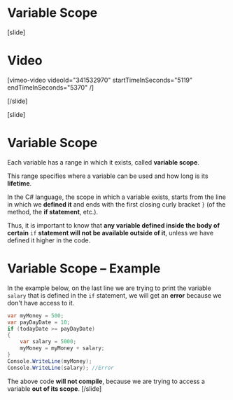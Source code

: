 # Variable Scope

[slide]
# Video

[vimeo-video videoId="341532970" startTimeInSeconds="5119" endTimeInSeconds="5370" /]

[/slide]

[slide]
# Variable Scope
Each variable has a range in which it exists, called **variable scope**. 

This range specifies where a variable can be used and how long is its **lifetime**. 

In the C# language, the scope in which a variable exists, starts from the line in which we **defined it** and ends with the first closing curly bracket `}` (of the method, the **if statement**, etc.).

Thus, it is important to know that **any variable defined inside the body of certain** `if` **statement will not be available outside of it**, unless we have defined it higher in the code.

# Variable Scope – Example
In the example below, on the last line we are trying to print the variable `salary` that is defined in the `if` statement, we will get an **error** because we don't have access to it.

```csharp
var myMoney = 500;
var payDayDate = 10;
if (todayDate >= payDayDate)
{
    var salary = 5000;
    myMoney = myMoney + salary;
}
Console.WriteLine(myMoney); 
Console.WriteLine(salary); //Error
```

The above code **will not compile**, because we are trying to access a variable **out of its scope**.
[/slide]